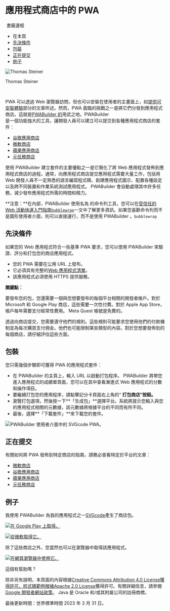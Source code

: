# 應用程式商店中的 PWA

 書籤邊框

- 在本頁
- [先決條件](https://web.dev/articles/pwas-in-app-stores#prerequisites)
- [包裝](https://web.dev/articles/pwas-in-app-stores#packaging)
- [正在提交](https://web.dev/articles/pwas-in-app-stores#submitting)
- [例子](https://web.dev/articles/pwas-in-app-stores#example)

![Thomas Steiner](https://web.dev/images/authors/thomassteiner.jpg)

Thomas Steiner

[](https://twitter.com/tomayac) [](https://github.com/tomayac) [](https://glitch.com/@tomayac) [](https://www.linkedin.com/in/thomassteinerlinkedin) [](https://toot.cafe/@tomayac) [](https://blog.tomayac.com/)

PWA 可以透過 Web 瀏覽器訪問，但也可以安裝在使用者的主畫面上，如[提供可安裝體驗](https://web.dev/explore/progressive-web-apps#provide-an-installable-experience)部分的文章所述。然而，PWA 面臨的挑戰之一是將它們分發到應用程式商店。這就是[PWABuilder 的](https://pwabuilder.com/)用武之地。PWABuilder  
是一個功能強大的工具，讓開發人員可以建立可以提交到各種應用程式商店的套件：

- [谷歌應用商店](https://play.google.com/store)
- [微軟商店](https://apps.microsoft.com/)
- [蘋果應用商店](https://www.apple.com/app-store/)
- [元任務商店](https://www.oculus.com/experiences/quest/)

使用 PWABuilder 建立套件的主要優點之一是它簡化了將 Web 應用程式發佈到應用程式商店的過程。通常，向應用程式商店提交應用程式需要大量工作，包括用 Web 開發人員不一定熟悉的語言編寫程式碼、創建應用程式圖示、配置各種設定以及跨不同裝置和作業系統測試應用程式。 PWABuilder 會自動處理其中許多任務，減少發布應用程式所需的時間和精力。

**注意：**在內部，PWABuilder 使用名為 的命令列工具，您可以在[受信任的 Web 活動快速入門指南](https://developer.chrome.com/docs/android/trusted-web-activity/quick-start)[`bubblewrap`](https://github.com/GoogleChromeLabs/bubblewrap)一文中了解更多資訊。如果您喜歡命令列而不是圖形使用者介面，則可以直接運行，而不是使用 PWABuilder 。[](https://developer.chrome.com/docs/android/trusted-web-activity/quick-start)`bubblewrap`

## 先決條件

如果您的 Web 應用程式符合一些基準 PWA 要求，您可以使用 PWABuilder 來驗證、評分和打包您的商店應用程式。

- 您的 PWA 需要在公用 URL 上發布。
- 它必須具有完整的[Web 應用程式清單](https://developer.mozilla.org/docs/Web/Manifest)。
- 該應用程式必須使用 HTTPS 提供服務。

**關鍵點：**

要發布您的包，您還需要一個與您想要發布的每個平台相關的開發者帳戶。對於 Microsoft 和 Google Play 商店，這些需要一次性付費。對於 Apple App Store，帳戶每年需要支付經常性費用。 Meta Quest 帳號是免費的。

透過向商店提交，您需要遵守他們的規則。這些規則可能要求您使用他們的付款機制並為每次購買支付佣金。他們也可能限制某些類型的內容。對於您想要發佈到的每個商店，請仔細評估這些方面。

## 包裝

您只需幾個步驟即可獲得 PWA 的應用程式套件：

- 在 PWABuilder 的主頁上，輸入 URL 以啟動打包程序。 PWABuilder 將帶您進入應用程式的成績單頁面，您可以在其中查看漸進式 Web 應用程式的分數和操作項目。
- 要繼續打包您的應用程序，請點擊記分卡頁面右上角的“ **打包商店”按鈕。**
- 瀏覽打包選項，然後按一下**「生成包」**選擇平台。系統將提示您輸入與您的應用程式相關的元數據，該元數據將根據平台的不同而有所不同。
- 最後，選​​擇**「下載套件」**來下載您的套件。

![PWABuilder 使用者介面中的 SVGcode PWA。](https://web.dev/static/articles/pwas-in-app-stores/image/svgcode-pwa-the-pwabuild-a9e0c6ac1542.png)

## 正在提交

有關如何將 PWA 發佈到特定商店的指南，請務必查看特定於平台的文章：

- [微軟商店](https://docs.pwabuilder.com/#/builder/windows)
- [谷歌應用商店](https://docs.pwabuilder.com/#/builder/android)
- [蘋果應用商店](https://docs.pwabuilder.com/#/builder/app-store)
- [元任務商店](https://docs.pwabuilder.com/#/builder/meta)

## 例子

我使用 PWABuilder 為我的應用程式之一[SVGcode](https://web.dev/case-studies/svgcode)產生了商店包。

[![在 Google Play 上取得。](https://raw.githubusercontent.com/tomayac/SVGcode/main/public/badges/play-store.svg)](https://play.google.com/store/apps/details?id=de.svgco.twa)

[![從微軟取得它。](https://raw.githubusercontent.com/tomayac/SVGcode/main/public/badges/microsoft-store.svg)](https://www.microsoft.com/en-us/p/svgcode/9plhxdgsw1rj#activetab=pivot:overviewtab)

除了這些商店之外，您當然也可以在瀏覽器中取得該應用程式。

[![在網頁瀏覽器中使用它。](https://raw.githubusercontent.com/tomayac/SVGcode/main/public/badges/web-browser.svg)](https://svgco.de/)

這個有幫助嗎？

除非另有說明，本頁面的內容根據[Creative Commons Attribution 4.0 License獲得許可，程式碼範例根據](https://creativecommons.org/licenses/by/4.0/)[Apache 2.0 License](https://www.apache.org/licenses/LICENSE-2.0)獲得許可。有關詳細信息，請參閱[Google 開發者網站政策](https://developers.google.com/site-policies)。 Java 是 Oracle 和/或其附屬公司的註冊商標。

最後更新時間：世界標準時間 2023 年 3 月 31 日。
